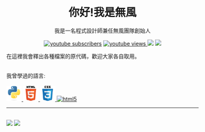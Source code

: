   <h1 align="center">你好!我是無風</h1>
  <p align="center"> 我是一名程式設計師兼任無風團隊創始人 </p>
  <p align="center">
    <a href="https://www.youtube.com/channel/UC_1pLB0aanXZcf17NQblqnw">
     <img alt="youtube subscribers" src="https://github-readme-youtube-stats.herokuapp.com/subscribers/index.php?id=UC_1pLB0aanXZcf17NQblqnw&key=AIzaSyD13Zw08DCzDP2Cq7x7eIEhn6r2tvYphgs&label=Subscribers&style=for-the-badge&color=red&labelColor=ce4630"/></a>
    <a href="https://www.youtube.com/channel/UC_1pLB0aanXZcf17NQblqnw">
     <img alt="youtube views" src="https://github-readme-youtube-stats.herokuapp.com/views/index.php?id=UC_1pLB0aanXZcf17NQblqnw&key=AIzaSyD13Zw08DCzDP2Cq7x7eIEhn6r2tvYphgs&label=View+Count&style=for-the-badge&color=blue&labelColor=0b689d"/>
  <a href="https://discord.gg/uaWYGM2dv9" alt="無風團隊 | 代購 | 託管">
    <img src="https://img.shields.io/discord/802505352251703298?color=7289DA&labelColor=4a64bd&logo=discord&logoColor=white&style=for-the-badge"/></a></a>
    <a href="https://windless.net">
      <img src="https://img.shields.io/badge/Web%20by-windless.net%20%E2%86%92-gray.svg?colorA=61c265&colorB=4CAF50&style=for-the-badge"/></a>
    <p align="left">在這裡我會釋出各種檔案的原代碼，歡迎大家各自取用。</p>
  </br>
  <font face="Segoe-UI">我曾學過的語言:</font>
  </br>
 </br>
<a href="https://www.python.org" target="_blank"> 
<img src="https://raw.githubusercontent.com/devicons/devicon/master/icons/python/python-original.svg" alt="python" width="40" height="40"/> 
</a>

<a href="https://www.w3.org/html/" target="_blank">
<img src="https://raw.githubusercontent.com/devicons/devicon/master/icons/html5/html5-original-wordmark.svg" alt="html5" width="40" height="40"/> 
</a>

<a href="https://www.w3schools.com/css/" target="_blank"> 
<img src="https://raw.githubusercontent.com/devicons/devicon/master/icons/css3/css3-original-wordmark.svg" alt="css3" width="40" height="40"/> 
</a>

<a href="" target="_blank">
<img src="https://cdn.discordapp.com/attachments/827731065040404492/838780395284725800/JavaScript.png" alt="html5" width="40" height="40"/> 
</a>
<hr>
   <br/>
   <img src="https://github-readme-stats.vercel.app/api?username=eason2008212&show_icons=true&theme=gruvbox"/>
     <img src="https://github-readme-stats.vercel.app/api/top-langs/?username=eason2008212&langs_count=8&theme=gruvbox"/>
  </p>

